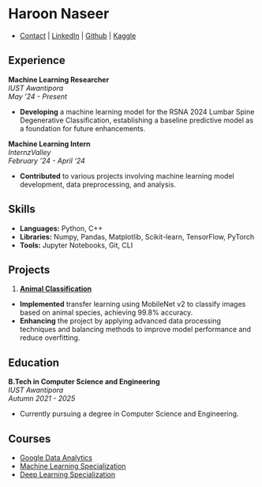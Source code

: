# Haroon Naseer
- [Contact](haroonn475@gmail.com) | [LinkedIn](https://www.linkedin.com/in/haroon-naseer-6a44a6240) | [Github](https://github.com/Haroon-64) | [Kaggle](https://www.kaggle.com/haroon222221)

## Experience

**Machine Learning Researcher**  
*IUST Awantipora*  
*May ’24 - Present*  
- **Developing** a machine learning model for the RSNA 2024 Lumbar Spine Degenerative Classification, establishing a baseline predictive model as a foundation for future enhancements.

**Machine Learning Intern**  
*InternzValley*  
*February ’24 - April ‘24*  
- **Contributed** to various projects involving machine learning model development, data preprocessing, and analysis.

## Skills

- **Languages:** Python, C++
- **Libraries:** Numpy, Pandas, Matplotlib, Scikit-learn, TensorFlow, PyTorch
- **Tools:** Jupyter Notebooks, Git, CLI

## Projects

1.  [**Animal Classification**](https://github.com/Haroon-64/Animal_detection)  
   - **Implemented** transfer learning using MobileNet v2 to classify images based on animal species, achieving 99.8% accuracy. 
   - **Enhancing** the project by applying advanced data processing techniques and balancing methods to improve model performance and reduce overfitting.

<!--2. **Neural Networks**  
   [Link]()  
   **Applied** various neural network architectures, including MLP, Bigrams, and WaveNet, and Transformer utilizing PyTorch for diverse modeling tasks. -->

## Education

**B.Tech in Computer Science and Engineering**  
*IUST Awantipora*  
*Autumn 2021 - 2025*  
- Currently pursuing a degree in Computer Science and Engineering.

## Courses

- [Google Data Analytics](https://coursera.org/share/94ad3054cc3bbd925570e18bd2e6026b)
- [Machine Learning Specialization](https://coursera.org/share/1b5b634bb9867488047891c10e04215f)
- [Deep Learning Specialization](https://coursera.org/share/5b4caf3f4e7b41516a276f2381ac57cf)

